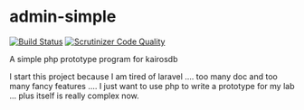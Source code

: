 # admin-simple

[![Build Status](https://travis-ci.org/cit-lab/admin-simple.svg?branch=master)](https://travis-ci.org/cit-lab/admin-simple)
[![Scrutinizer Code Quality](https://scrutinizer-ci.com/g/cit-lab/admin-simple/badges/quality-score.png?b=master)](https://scrutinizer-ci.com/g/cit-lab/admin-simple/?branch=master)

A simple php prototype program for kairosdb

I start this project because I am tired of laravel .... too many doc and too many
fancy features .... I just want to use php to write a prototype for my lab ...  plus 
itself is really complex now.